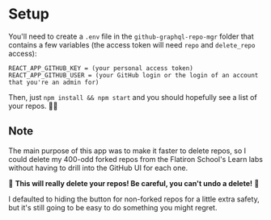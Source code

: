 # Setup

You'll need to create a `.env` file in the `github-graphql-repo-mgr` folder that contains a few variables (the access token will need `repo` and `delete_repo` access):

```
REACT_APP_GITHUB_KEY = (your personal access token)
REACT_APP_GITHUB_USER = (your GitHub login or the login of an account that you're an admin for)
```

Then, just `npm install && npm start` and you should hopefully see a list of your repos. 🤞🏼

## Note

The main purpose of this app was to make it faster to delete repos, so I could delete my 400-odd forked repos from the Flatiron School's Learn labs without having to drill into the GitHub UI for each one.

🚨 **This will really delete your repos! Be careful, you can't undo a delete!** 🚨

I defaulted to hiding the button for non-forked repos for a little extra safety, but it's still going to be easy to do something you might regret.
